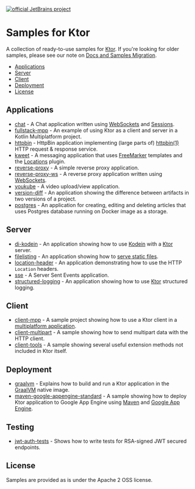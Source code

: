 [![official JetBrains project](https://jb.gg/badges/official-flat-square.svg)](https://confluence.jetbrains.com/display/ALL/JetBrains+on+GitHub)

# Samples for Ktor

A collection of ready-to-use samples for [Ktor](https://ktor.io). If you're looking for older samples, please see our
note on [Docs and Samples Migration](https://blog.jetbrains.com/ktor/2020/09/16/docs-and-samples-migration/).

- [Applications](#applications)
- [Server](#server)
- [Client](#client)
- [Deployment](#deployment)
- [License](#license)

## Applications

* [chat](chat/README.md) - A Chat application written using [WebSockets](https://ktor.io/docs/websocket.html) and [Sessions](https://ktor.io/docs/sessions.html).
* [fullstack-mpp](fullstack-mpp/README.md) - An example of using Ktor as a client and server in a Kotlin Multiplatform
  project.
* [httpbin](httpbin/README.md) - HttpBin application implementing (large parts of) [httpbin(1)](https://httpbin.org/) HTTP request & response service.
* [kweet](kweet/README.md) - A messaging application that uses [FreeMarker](https://ktor.io/docs/freemarker.html) templates and the [Locations](https://ktor.io/docs/locations.html) plugin.
* [reverse-proxy](reverse-proxy/README.md) - A simple reverse proxy application.
* [reverse-proxy-ws](reverse-proxy-ws/README.md) - A reverse proxy application written using [WebSockets](https://ktor.io/docs/websocket.html).
* [youkube](youkube/README.md) - A video upload/view application.
* [version-diff](version-diff/README.md) - An application showing the difference between artifacts in two versions of a project.
* [postgres](postgres/README.md) - An application for creating, editing and deleting articles that uses Postgres database running on Docker image as a storage.

## Server

* [di-kodein](di-kodein/README.md) - An application showing how to use [Kodein](https://kodein.org)
  with a [Ktor](https://ktor.io) server.
* [filelisting](filelisting/README.md) - An application showing how to [serve static files](https://ktor.io/docs/serving-static-content.html).
* [location-header](location-header/README.md) - An application demonstrating how to use the HTTP `Location`
  headers.
* [sse](sse/README.md) - A Server Sent Events application.
* [structured-logging](structured-logging/README.md) - An application showing how to use [Ktor](https://ktor.io)
  structured logging.

## Client

* [client-mpp](client-mpp/README.md) - A sample project showing how to use a Ktor client in
  a [multiplatform application](https://ktor.io/docs/getting-started-ktor-client-multiplatform-mobile.html).
* [client-multipart](client-multipart/README.md) - A sample showing how to send multipart data with the HTTP client.
* [client-tools](client-tools/README.md) - A sample showing several useful extension methods not included in Ktor itself.

## Deployment

* [graalvm](graalvm/README.md) - Explains how to build and run a Ktor application in the [GraalVM](https://ktor.io/docs/graalvm.html) native image.
* [maven-google-appengine-standard](maven-google-appengine-standard/README.md) - A sample showing how to deploy Ktor
  application to Google App Engine using [Maven](https://maven.apache.org/) and [Google App Engine](https://cloud.google.com/appengine/).

## Testing

* [jwt-auth-tests](jwt-auth-tests/README.md) - Shows how to write tests for RSA-signed JWT secured endpoints.

## License

Samples are provided as is under the Apache 2 OSS license.
